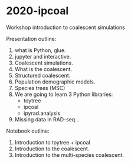 # 2020-ipcoal
Workshop introduction to coalescent simulations


Presentation outline: 
1. what is Python, glue.
2. jupyter and interactive.
3. Coalescent simulations.
4. What is the coalescent.
5. Structured coalescent.
6. Population demographic models.
7. Species trees (MSC)
8. We are going to learn 3 Python libraries:
     - toytree
     - ipcoal
     - ipyrad.analysis
9. Missing data in RAD-seq...


Notebook outline:
1. Introduction to toytree + ipcoal
2. Introduction to the coalescent.
3. Introduction to the multi-species coalescent.
